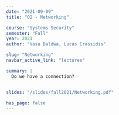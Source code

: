 ```yaml
---
date: "2021-09-09"
title: "02 - Networking"

course: "Systems Security"
semester: "Fall"
year: 2021
author: "Vasu Baldwa, Lucas Crassidis"

slug: "Networking"
navbar_active_link: "lectures"

summary: |
  Do we have a connection?


slides: "/slides/fall2021/Networking.pdf"

has_page: false
---
```


